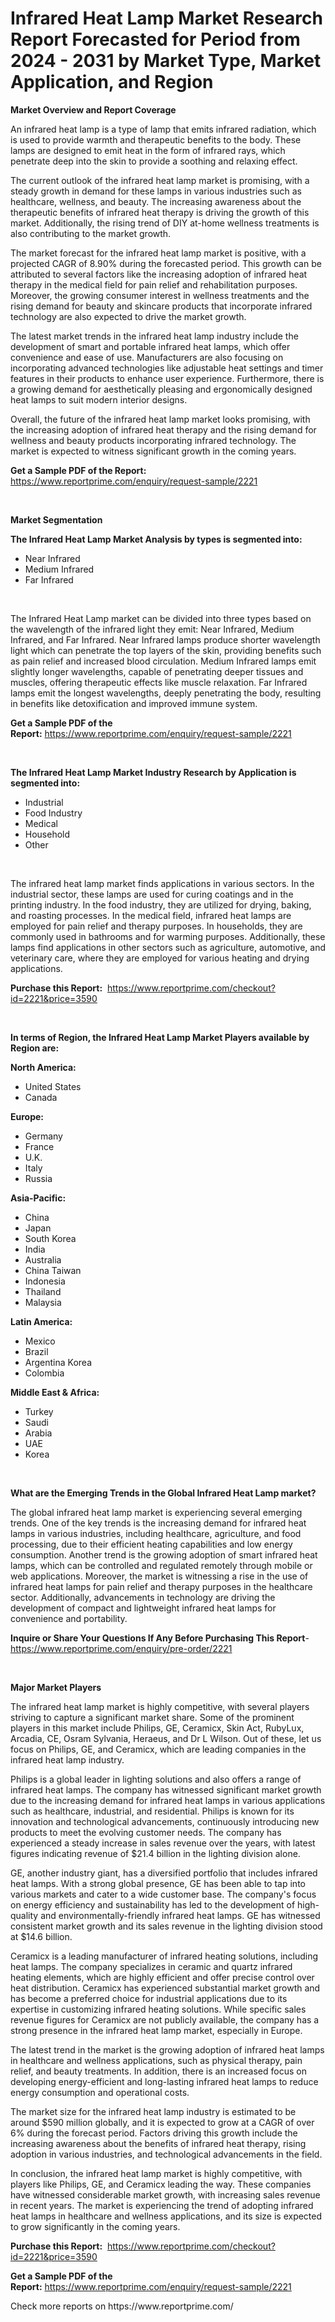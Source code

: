 <p><h1>Infrared Heat Lamp Market Research Report Forecasted for Period from 2024 -  2031 by Market Type, Market Application, and Region</h1></p><p><strong>Market Overview and Report Coverage</strong></p>
<p><p>An infrared heat lamp is a type of lamp that emits infrared radiation, which is used to provide warmth and therapeutic benefits to the body. These lamps are designed to emit heat in the form of infrared rays, which penetrate deep into the skin to provide a soothing and relaxing effect.</p><p>The current outlook of the infrared heat lamp market is promising, with a steady growth in demand for these lamps in various industries such as healthcare, wellness, and beauty. The increasing awareness about the therapeutic benefits of infrared heat therapy is driving the growth of this market. Additionally, the rising trend of DIY at-home wellness treatments is also contributing to the market growth.</p><p>The market forecast for the infrared heat lamp market is positive, with a projected CAGR of 8.90% during the forecasted period. This growth can be attributed to several factors like the increasing adoption of infrared heat therapy in the medical field for pain relief and rehabilitation purposes. Moreover, the growing consumer interest in wellness treatments and the rising demand for beauty and skincare products that incorporate infrared technology are also expected to drive the market growth.</p><p>The latest market trends in the infrared heat lamp industry include the development of smart and portable infrared heat lamps, which offer convenience and ease of use. Manufacturers are also focusing on incorporating advanced technologies like adjustable heat settings and timer features in their products to enhance user experience. Furthermore, there is a growing demand for aesthetically pleasing and ergonomically designed heat lamps to suit modern interior designs.</p><p>Overall, the future of the infrared heat lamp market looks promising, with the increasing adoption of infrared heat therapy and the rising demand for wellness and beauty products incorporating infrared technology. The market is expected to witness significant growth in the coming years.</p></p>
<p><strong>Get a Sample PDF of the Report:</strong> <a href="https://www.reportprime.com/enquiry/request-sample/2221">https://www.reportprime.com/enquiry/request-sample/2221</a></p>
<p>&nbsp;</p>
<p><strong>Market Segmentation</strong></p>
<p><strong>The Infrared Heat Lamp Market Analysis by types is segmented into:</strong></p>
<p><ul><li>Near Infrared</li><li>Medium Infrared</li><li>Far Infrared</li></ul></p>
<p>&nbsp;</p>
<p><p>The Infrared Heat Lamp market can be divided into three types based on the wavelength of the infrared light they emit: Near Infrared, Medium Infrared, and Far Infrared. Near Infrared lamps produce shorter wavelength light which can penetrate the top layers of the skin, providing benefits such as pain relief and increased blood circulation. Medium Infrared lamps emit slightly longer wavelengths, capable of penetrating deeper tissues and muscles, offering therapeutic effects like muscle relaxation. Far Infrared lamps emit the longest wavelengths, deeply penetrating the body, resulting in benefits like detoxification and improved immune system.</p></p>
<p><strong>Get a Sample PDF of the Report:</strong>&nbsp;<a href="https://www.reportprime.com/enquiry/request-sample/2221">https://www.reportprime.com/enquiry/request-sample/2221</a></p>
<p>&nbsp;</p>
<p><strong>The Infrared Heat Lamp Market Industry Research by Application is segmented into:</strong></p>
<p><ul><li>Industrial</li><li>Food Industry</li><li>Medical</li><li>Household</li><li>Other</li></ul></p>
<p>&nbsp;</p>
<p><p>The infrared heat lamp market finds applications in various sectors. In the industrial sector, these lamps are used for curing coatings and in the printing industry. In the food industry, they are utilized for drying, baking, and roasting processes. In the medical field, infrared heat lamps are employed for pain relief and therapy purposes. In households, they are commonly used in bathrooms and for warming purposes. Additionally, these lamps find applications in other sectors such as agriculture, automotive, and veterinary care, where they are employed for various heating and drying applications.</p></p>
<p><strong>Purchase this Report:</strong>&nbsp; <a href="https://www.reportprime.com/checkout?id=2221&price=3590">https://www.reportprime.com/checkout?id=2221&price=3590</a></p>
<p>&nbsp;</p>
<p><strong>In terms of Region, the Infrared Heat Lamp Market Players available by Region are:</strong></p>
<p>
    <p> <strong> North America: </strong>
        <ul>
            <li>United States</li>
            <li>Canada</li>
        </ul>
        </p> 
    <p> <strong> Europe: </strong>
        <ul>
            <li>Germany</li>
            <li>France</li>
            <li>U.K.</li>
            <li>Italy</li>
            <li>Russia</li>
        </ul>
        </p> 
    <p> <strong> Asia-Pacific: </strong>
        <ul>
            <li>China</li>
            <li>Japan</li>
            <li>South Korea</li>
            <li>India</li>
            <li>Australia</li>
            <li>China Taiwan</li>
            <li>Indonesia</li>
            <li>Thailand</li>
            <li>Malaysia</li>
        </ul>
        </p> 
    <p> <strong> Latin America: </strong>
        <ul>
            <li>Mexico</li>
            <li>Brazil</li>
            <li>Argentina Korea</li>
            <li>Colombia</li>
        </ul>
        </p> 
    <p> <strong> Middle East & Africa: </strong>
        <ul>
            <li>Turkey</li>
            <li>Saudi</li>
            <li>Arabia</li>
            <li>UAE</li>
            <li>Korea</li>
        </ul>
    </p>
    </p>
<p>&nbsp;</p>
<p><strong>What are the Emerging Trends in the Global Infrared Heat Lamp market?</strong></p>
<p><p>The global infrared heat lamp market is experiencing several emerging trends. One of the key trends is the increasing demand for infrared heat lamps in various industries, including healthcare, agriculture, and food processing, due to their efficient heating capabilities and low energy consumption. Another trend is the growing adoption of smart infrared heat lamps, which can be controlled and regulated remotely through mobile or web applications. Moreover, the market is witnessing a rise in the use of infrared heat lamps for pain relief and therapy purposes in the healthcare sector. Additionally, advancements in technology are driving the development of compact and lightweight infrared heat lamps for convenience and portability.</p></p>
<p><strong>Inquire or Share Your Questions If Any Before Purchasing This Report</strong>- <a href="https://www.reportprime.com/enquiry/pre-order/2221">https://www.reportprime.com/enquiry/pre-order/2221</a></p>
<p>&nbsp;</p>
<p><strong>Major Market Players</strong></p>
<p><p>The infrared heat lamp market is highly competitive, with several players striving to capture a significant market share. Some of the prominent players in this market include Philips, GE, Ceramicx, Skin Act, RubyLux, Arcadia, CE, Osram Sylvania, Heraeus, and Dr L Wilson. Out of these, let us focus on Philips, GE, and Ceramicx, which are leading companies in the infrared heat lamp industry.</p><p>Philips is a global leader in lighting solutions and also offers a range of infrared heat lamps. The company has witnessed significant market growth due to the increasing demand for infrared heat lamps in various applications such as healthcare, industrial, and residential. Philips is known for its innovation and technological advancements, continuously introducing new products to meet the evolving customer needs. The company has experienced a steady increase in sales revenue over the years, with latest figures indicating revenue of $21.4 billion in the lighting division alone.</p><p>GE, another industry giant, has a diversified portfolio that includes infrared heat lamps. With a strong global presence, GE has been able to tap into various markets and cater to a wide customer base. The company's focus on energy efficiency and sustainability has led to the development of high-quality and environmentally-friendly infrared heat lamps. GE has witnessed consistent market growth and its sales revenue in the lighting division stood at $14.6 billion.</p><p>Ceramicx is a leading manufacturer of infrared heating solutions, including heat lamps. The company specializes in ceramic and quartz infrared heating elements, which are highly efficient and offer precise control over heat distribution. Ceramicx has experienced substantial market growth and has become a preferred choice for industrial applications due to its expertise in customizing infrared heating solutions. While specific sales revenue figures for Ceramicx are not publicly available, the company has a strong presence in the infrared heat lamp market, especially in Europe.</p><p>The latest trend in the market is the growing adoption of infrared heat lamps in healthcare and wellness applications, such as physical therapy, pain relief, and beauty treatments. In addition, there is an increased focus on developing energy-efficient and long-lasting infrared heat lamps to reduce energy consumption and operational costs.</p><p>The market size for the infrared heat lamp industry is estimated to be around $590 million globally, and it is expected to grow at a CAGR of over 6% during the forecast period. Factors driving this growth include the increasing awareness about the benefits of infrared heat therapy, rising adoption in various industries, and technological advancements in the field.</p><p>In conclusion, the infrared heat lamp market is highly competitive, with players like Philips, GE, and Ceramicx leading the way. These companies have witnessed considerable market growth, with increasing sales revenue in recent years. The market is experiencing the trend of adopting infrared heat lamps in healthcare and wellness applications, and its size is expected to grow significantly in the coming years.</p></p>
<p><strong>Purchase this Report:</strong>&nbsp;&nbsp;<a href="https://www.reportprime.com/checkout?id=2221&price=3590">https://www.reportprime.com/checkout?id=2221&price=3590</a></p>
<p></p>
<p><strong>Get a Sample PDF of the Report:</strong>&nbsp;<a href="https://www.reportprime.com/enquiry/request-sample/2221">https://www.reportprime.com/enquiry/request-sample/2221</a></p>
<p>Check more reports on https://www.reportprime.com/</p>